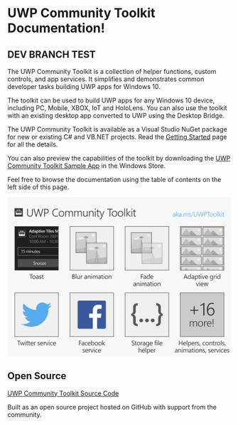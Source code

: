# UWP Community Toolkit Documentation! 

## DEV BRANCH TEST

The UWP Community Toolkit is a collection of helper functions, custom controls, and app services. It simplifies and demonstrates common developer tasks building UWP apps for Windows 10. 

The toolkit can be used to build UWP apps for any Windows 10 device, including PC, Mobile, XBOX, IoT and HoloLens. You can also use the toolkit with an existing desktop app converted to UWP using the Desktop Bridge.             

The UWP Community Toolkit is available as a Visual Studio NuGet package for new or existing C# and VB.NET projects. Read the [Getting Started](Getting-Started.md) page for all the details.

You can also preview the capabilities of the toolkit by downloading the [UWP Community Toolkit Sample App](http://aka.ms/uwptoolkitapp) in the Windows Store.

Feel free to browse the documentation using the table of contents on the left side of this page.

![Toolkit](resources/images/herotile.png "UWP Toolkit")

## Open Source

[UWP Community Toolkit Source Code ](http://aka.ms/uwptoolkit)

Built as an open source project hosted on GitHub with support from the community. 

